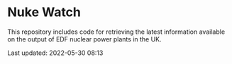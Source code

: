 # Nuke Watch

This repository includes code for retrieving the latest information available on the output of EDF nuclear power plants in the UK.

Last updated: 2022-05-30 08:13